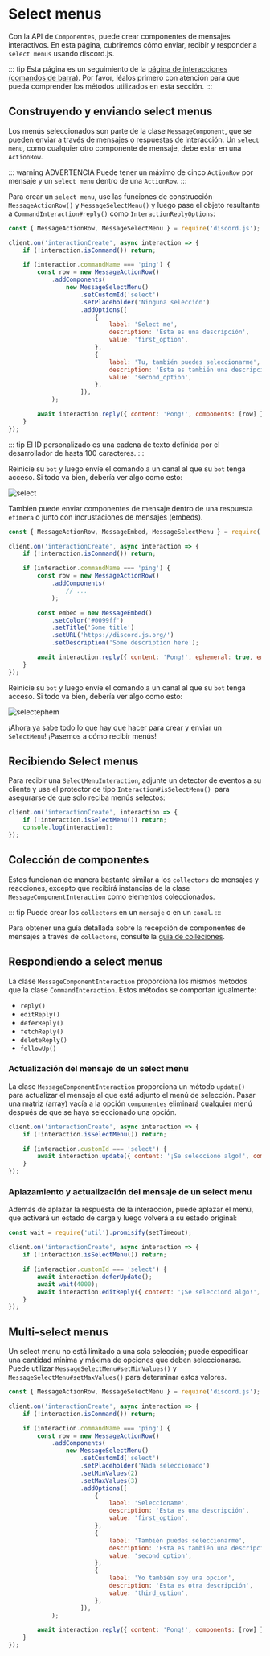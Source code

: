 # Select menus

Con la API de `Componentes`, puede crear componentes de mensajes interactivos. En esta página, cubriremos cómo enviar, recibir y responder a `select menus` usando discord.js.

::: tip
Esta página es un seguimiento de la [página de interacciones (comandos de barra)](/interactions/registering-slash-commands.md). Por favor, léalos primero con atención para que pueda comprender los métodos utilizados en esta sección.
:::

## Construyendo y enviando select menus

Los menús seleccionados son parte de la clase `MessageComponent`, que se pueden enviar a través de mensajes o respuestas de interacción. Un `select menu`, como cualquier otro componente de mensaje, debe estar en una `ActionRow`.

::: warning ADVERTENCIA
Puede tener un máximo de cinco `ActionRow` por mensaje y un `select menu` dentro de una `ActionRow`.
:::

Para crear un `select menu`, use las funciones de construcción `MessageActionRow()` y `MessageSelectMenu()` y luego pase el objeto resultante a `CommandInteraction#reply()` como `InteractionReplyOptions`:

```js {1,7-24,26}
const { MessageActionRow, MessageSelectMenu } = require('discord.js');

client.on('interactionCreate', async interaction => {
	if (!interaction.isCommand()) return;

	if (interaction.commandName === 'ping') {
		const row = new MessageActionRow()
			.addComponents(
				new MessageSelectMenu()
					.setCustomId('select')
					.setPlaceholder('Ninguna selección')
					.addOptions([
						{
							label: 'Select me',
							description: 'Esta es una descripción',
							value: 'first_option',
						},
						{
							label: 'Tu, también puedes seleccionarme',
							description: 'Esta es también una descripción',
							value: 'second_option',
						},
					]),
			);

		await interaction.reply({ content: 'Pong!', components: [row] });
	}
});
```

::: tip
El ID personalizado es una cadena de texto definida por el desarrollador de hasta 100 caracteres.
:::

Reinicie su `bot` y luego envíe el comando a un canal al que su `bot` tenga acceso. Si todo va bien, debería ver algo como esto:

<!--- vue-discord-message doesn't yet have support for select menus
<DiscordMessages>
	<DiscordMessage profile="bot">
		<template #interactions>
			<DiscordInteraction profile="user" :command="true">ping</DiscordInteraction>
		</template>
		Pong!
	</DiscordMessage>
</DiscordMessages>
-->
![select](./images/select.png)

También puede enviar componentes de mensaje dentro de una respuesta `efímera` o junto con incrustaciones de mensajes (embeds).

```js {1,12-16,18}
const { MessageActionRow, MessageEmbed, MessageSelectMenu } = require('discord.js');

client.on('interactionCreate', async interaction => {
	if (!interaction.isCommand()) return;

	if (interaction.commandName === 'ping') {
		const row = new MessageActionRow()
			.addComponents(
				// ...
			);

		const embed = new MessageEmbed()
			.setColor('#0099ff')
			.setTitle('Some title')
			.setURL('https://discord.js.org/')
			.setDescription('Some description here');

		await interaction.reply({ content: 'Pong!', ephemeral: true, embeds: [embed], components: [row] });
	}
});
```

Reinicie su `bot` y luego envíe el comando a un canal al que su `bot` tenga acceso. Si todo va bien, debería ver algo como esto:

<!--- vue-discord-message doesn't yet have support for select menus
<DiscordMessages>
	<DiscordMessage profile="bot">
		<template #interactions>
			<DiscordInteraction
				profile="user"
				:command="true"
				:ephemeral="true"
			>ping</DiscordInteraction>
		</template>
		Pong! (+ components)
		<template #embeds>
			<DiscordEmbed
				border-color="#0099ff"
				embed-title="Some title"
				url="https://discord.js.org"
			>
				Some description here
			</DiscordEmbed>
		</template>
	</DiscordMessage>
</DiscordMessages>
-->
![selectephem](./images/selectephem.png)

¡Ahora ya sabe todo lo que hay que hacer para crear y enviar un `SelectMenu`! ¡Pasemos a cómo recibir menús!

## Recibiendo Select menus

Para recibir una `SelectMenuInteraction`, adjunte un detector de eventos a su cliente y use el protector de tipo `Interaction#isSelectMenu() `para asegurarse de que solo reciba menús selectos:

```js {2}
client.on('interactionCreate', interaction => {
	if (!interaction.isSelectMenu()) return;
	console.log(interaction);
});
```

## Colección de componentes

Estos funcionan de manera bastante similar a los `collectors` de mensajes y reacciones, excepto que recibirá instancias de la clase `MessageComponentInteraction` como elementos coleccionados.

::: tip
Puede crear los `collectors` en un `mensaje` o en un `canal`.
:::

Para obtener una guía detallada sobre la recepción de componentes de mensajes a través de `collectors`, consulte la [guía de colleciones](/popular-topics/collectors.md#interaction-collectors).

## Respondiendo a select menus

La clase `MessageComponentInteraction` proporciona los mismos métodos que la clase `CommandInteraction`. Estos métodos se comportan igualmente:
- `reply()`
- `editReply()`
- `deferReply()`
- `fetchReply()`
- `deleteReply()`
- `followUp()`

### Actualización del mensaje de un select menu

La clase `MessageComponentInteraction` proporciona un método `update() `para actualizar el mensaje al que está adjunto el menú de selección. Pasar una matriz (array) vacía a la opción `componentes` eliminará cualquier menú después de que se haya seleccionado una opción.

```js {1,4-6}
client.on('interactionCreate', async interaction => {
	if (!interaction.isSelectMenu()) return;

	if (interaction.customId === 'select') {
		await interaction.update({ content: '¡Se seleccionó algo!', components: [] });
	}
});
```

### Aplazamiento y actualización del mensaje de un select menu

Además de aplazar la respuesta de la interacción, puede aplazar el menú, que activará un estado de carga y luego volverá a su estado original:

```js {1,6-10}
const wait = require('util').promisify(setTimeout);

client.on('interactionCreate', async interaction => {
	if (!interaction.isSelectMenu()) return;

	if (interaction.customId === 'select') {
		await interaction.deferUpdate();
		await wait(4000);
		await interaction.editReply({ content: '¡Se seleccionó algo!', components: [] });
	}
});
```

## Multi-select menus

Un select menu  no está limitado a una sola selección; puede especificar una cantidad mínima y máxima de opciones que deben seleccionarse. Puede utilizar `MessageSelectMenu#setMinValues()` y `MessageSelectMenu#setMaxValues()` para determinar estos valores.

```js {1,7-31,33}
const { MessageActionRow, MessageSelectMenu } = require('discord.js');

client.on('interactionCreate', async interaction => {
	if (!interaction.isCommand()) return;

	if (interaction.commandName === 'ping') {
		const row = new MessageActionRow()
			.addComponents(
				new MessageSelectMenu()
					.setCustomId('select')
					.setPlaceholder('Nada seleccionado')
					.setMinValues(2)
					.setMaxValues(3)
					.addOptions([
						{
							label: 'Seleccioname',
							description: 'Esta es una descripción',
							value: 'first_option',
						},
						{
							label: 'También puedes seleccionarme',
							description: 'Esta es también una descripción',
							value: 'second_option',
						},
						{
							label: 'Yo también soy una opcion',
							description: 'Esta es otra descripción',
							value: 'third_option',
						},
					]),
			);

		await interaction.reply({ content: 'Pong!', components: [row] });
	}
});
```
